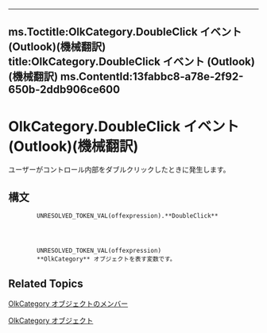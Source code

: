

---
ms.Toctitle:OlkCategory.DoubleClick イベント (Outlook)(機械翻訳)
title:OlkCategory.DoubleClick イベント (Outlook)(機械翻訳)
ms.ContentId:13fabbc8-a78e-2f92-650b-2ddb906ce600
---
# OlkCategory.DoubleClick イベント (Outlook)(機械翻訳)




ユーザーがコントロール内部をダブルクリックしたときに発生します。

## 構文

            UNRESOLVED_TOKEN_VAL(offexpression).**DoubleClick**




            UNRESOLVED_TOKEN_VAL(offexpression)
            **OlkCategory** オブジェクトを表す変数です。



## Related Topics

[OlkCategory オブジェクトのメンバー](286c3117-d566-634d-e9db-bc69886ab57a.md)

[OlkCategory オブジェクト](f635c0c8-e562-02a2-2a76-25caaee623c0.md)




